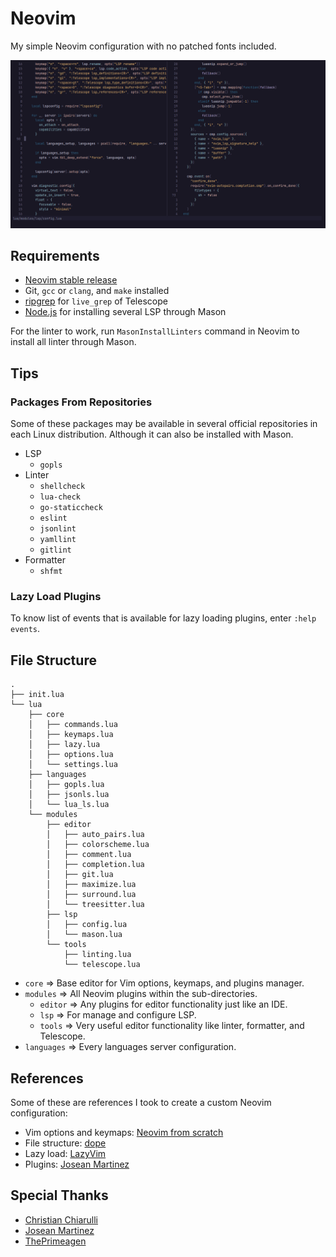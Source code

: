 # Neovim

My simple Neovim configuration with no patched fonts included.

![Neovim](https://raw.githubusercontent.com/wahyuwiyoko/dotfiles/main/screenshots/neovim.png)

## Requirements

- [Neovim stable release](https://github.com/neovim/neovim/releases/tag/stable)
- Git, `gcc` or `clang`, and `make` installed
- [ripgrep](https://github.com/BurntSushi/ripgrep) for `live_grep` of Telescope
- [Node.js](https://nodejs.org/) for installing several LSP through Mason

For the linter to work, run `MasonInstallLinters` command in Neovim to
install all linter through Mason.

## Tips

### Packages From Repositories

Some of these packages may be available in several official repositories in
each Linux distribution. Although it can also be installed with Mason.

- LSP
  - `gopls`
- Linter
  - `shellcheck`
  - `lua-check`
  - `go-staticcheck`
  - `eslint`
  - `jsonlint`
  - `yamllint`
  - `gitlint`
- Formatter
  - `shfmt`

### Lazy Load Plugins

To know list of events that is available for lazy loading plugins,
enter `:help events`.

## File Structure

```
.
├── init.lua
└── lua
    ├── core
    │   ├── commands.lua
    │   ├── keymaps.lua
    │   ├── lazy.lua
    │   ├── options.lua
    │   └── settings.lua
    ├── languages
    │   ├── gopls.lua
    │   ├── jsonls.lua
    │   └── lua_ls.lua
    └── modules
        ├── editor
        │   ├── auto_pairs.lua
        │   ├── colorscheme.lua
        │   ├── comment.lua
        │   ├── completion.lua
        │   ├── git.lua
        │   ├── maximize.lua
        │   ├── surround.lua
        │   └── treesitter.lua
        ├── lsp
        │   ├── config.lua
        │   └── mason.lua
        └── tools
            ├── linting.lua
            └── telescope.lua
```

- `core` => Base editor for Vim options, keymaps, and plugins manager.
- `modules` => All Neovim plugins within the sub-directories.
  - `editor` => Any plugins for editor functionality just like an IDE.
  - `lsp` => For manage and configure LSP.
  - `tools` => Very useful editor functionality like linter, formatter, and Telescope.
- `languages` => Every languages server configuration.

## References

Some of these are references I took to create a custom Neovim configuration:

- Vim options and keymaps: [Neovim from scratch](https://github.com/lunarvim/neovim-from-scratch)
- File structure: [dope](https://github.com/nvimdev/dope)
- Lazy load: [LazyVim](https://github.com/LazyVim/LazyVim)
- Plugins: [Josean Martinez](https://github.com/josean-dev/dev-environment-files)

## Special Thanks

- [Christian Chiarulli](https://github.com/ChristianChiarulli)
- [Josean Martinez](https://github.com/josean-dev)
- [ThePrimeagen](https://github.com/ThePrimeagen)
